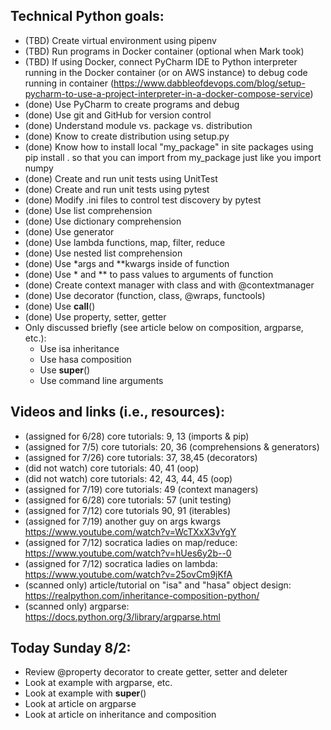 ## Technical Python goals:
- (TBD) Create virtual environment using pipenv
- (TBD) Run programs in Docker container (optional when Mark took)
- (TBD) If using Docker, connect PyCharm IDE to Python interpreter running in the Docker container (or on AWS instance) to debug code running in container (https://www.dabbleofdevops.com/blog/setup-pycharm-to-use-a-project-interpreter-in-a-docker-compose-service)
- (done) Use PyCharm to create programs and debug
- (done) Use git and GitHub for version control
- (done) Understand module vs. package vs. distribution
- (done) Know to create distribution using setup.py
- (done) Know how to install local "my_package" in site packages using pip install . so that you can import from my_package just like you import numpy
- (done) Create and run unit tests using UnitTest
- (done) Create and run unit tests using pytest
- (done) Modify .ini files to control test discovery by pytest
- (done) Use list comprehension
- (done) Use dictionary comprehension
- (done) Use generator
- (done) Use lambda functions, map, filter, reduce
- (done) Use nested list comprehension
- (done) Use *args and **kwargs inside of function
- (done) Use * and ** to pass values to arguments of function
- (done) Create context manager with class and with @contextmanager
- (done) Use decorator (function, class, @wraps, functools)
- (done) Use __call__()
- (done) Use property, setter, getter
- Only discussed briefly (see article below on composition, argparse, etc.):
    - Use isa inheritance
    - Use hasa composition
    - Use __super__()
    - Use command line arguments

## Videos and links (i.e., resources):
- (assigned for 6/28) core tutorials: 9, 13  (imports & pip)
- (assigned for 7/5)  core tutorials:  20, 36 (comprehensions & generators)
- (assigned for 7/26) core tutorials:  37, 38,45 (decorators)
- (did not watch) core tutorials:  40, 41 (oop)
- (did not watch) core tutorials:  42, 43, 44, 45 (oop)
- (assigned for 7/19) core tutorials:  49 (context managers)
- (assigned for 6/28) core tutorials:  57 (unit testing)
- (assigned for 7/12)  core tutorials 90, 91 (iterables)
- (assigned for 7/19) another guy on args kwargs https://www.youtube.com/watch?v=WcTXxX3vYgY
- (assigned for 7/12) socratica ladies on map/reduce:  https://www.youtube.com/watch?v=hUes6y2b--0
- (assigned for 7/12) socratica ladies on lambda:  https://www.youtube.com/watch?v=25ovCm9jKfA
- (scanned only) article/tutorial on "isa" and "hasa" object design:  https://realpython.com/inheritance-composition-python/
- (scanned only) argparse:  https://docs.python.org/3/library/argparse.html

## Today Sunday 8/2:
- Review @property decorator to create getter, setter and deleter
- Look at example with argparse, etc.
- Look at example with __super__()
- Look at article on argparse
- Look at article on inheritance and composition
